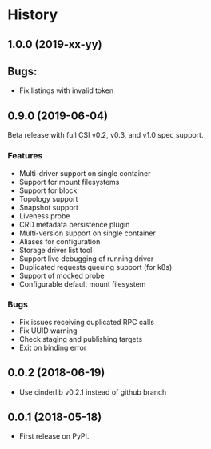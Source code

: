 # History

## 1.0.0 (2019-xx-yy)

## Bugs:

- Fix listings with invalid token

## 0.9.0 (2019-06-04)

Beta release with full CSI v0.2, v0.3, and v1.0 spec support.

### Features

- Multi-driver support on single container
- Support for mount filesystems
- Support for block
- Topology support
- Snapshot support
- Liveness probe
- CRD metadata persistence plugin
- Multi-version support on single container
- Aliases for configuration
- Storage driver list tool
- Support live debugging of running driver
- Duplicated requests queuing support (for k8s)
- Support of mocked probe
- Configurable default mount filesystem

### Bugs

- Fix issues receiving duplicated RPC calls
- Fix UUID warning
- Check staging and publishing targets
- Exit on binding error


## 0.0.2 (2018-06-19)

* Use cinderlib v0.2.1 instead of github branch


## 0.0.1 (2018-05-18)

* First release on PyPI.
